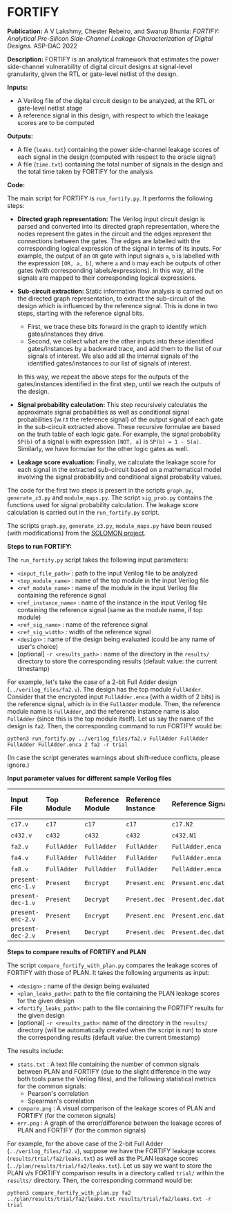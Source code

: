 
# FORTIFY

**Publication:** A V Lakshmy, Chester Rebeiro, and Swarup Bhunia:
_FORTIFY: Analytical Pre-Silicon Side-Channel Leakage Characterization of Digital Designs._ ASP-DAC 2022

**Description:** FORTIFY is an analytical framework that estimates the power side-channel vulnerability of digital circuit designs at signal-level granularity, given the RTL or gate-level netlist of the design.

**Inputs:**

- A Verilog file of the digital circuit design to be analyzed, at the RTL or gate-level netlist stage
- A reference signal in this design, with respect to which the leakage scores are to be computed

**Outputs:**

- A file (`leaks.txt`) containing the power side-channel leakage scores of each signal in the design (computed with respect to the oracle signal)
- A file (`time.txt`) containing the total number of signals in the design and the total time taken by FORTIFY for the analysis

**Code:**

The main script for FORTIFY is `run_fortify.py`. It performs the following steps:

- **Directed graph representation:**  The Verilog input circuit design is parsed and converted into its directed graph representation, where the nodes represent the gates in the circuit and the edges represent the connections between the gates. The edges are labelled with the corresponding logical expression of the signal in terms of its inputs. For example, the output of an `OR` gate with input signals `a`, `b` is labelled with the expression `[OR, a, b]`, where `a` and `b` may each be outputs of other gates (with corresponding labels/expressions). In this way, all the signals are mapped to their corresponding logical expressions.
- **Sub-circuit extraction:** Static information flow analysis is carried out on the directed graph representation, to extract the sub-circuit of the design which is influenced by the reference signal. This is done in two steps, starting with the reference signal bits.

  - First, we trace these bits forward in the graph to identify which gates/instances they drive.
  - Second, we collect what are the other inputs into these identified gates/instances by a backward trace, and add them to the list of our signals of interest. We also add all the internal signals of the identified gates/instances to our list of signals of interest.

  In this way, we repeat the above steps for the outputs of the gates/instances identified in the first step, until we reach the outputs of the design.
- **Signal probability calculation:** This step recursively calculates the approximate signal probabilities as well as conditional signal probabilities (w.r.t the reference signal) of the output signal of each gate in the sub-circuit extracted above. These recursive formulae are based on the truth table of each logic gate. For example, the signal probability `SP(b)` of a signal `b` with expression `[NOT, a]` is `SP(b) = 1 - S(a)`. Similarly, we have formulae for the other logic gates as well.
- **Leakage score evaluation:** Finally, we calculate the leakage score for each signal in the extracted sub-circuit based on a mathematical model involving the signal probability and conditional signal probability values.

The code for the first two steps is present in the scripts `graph.py`, `generate_z3.py` and `module_maps.py`. The script `sig_prob.py` contains the functions used for signal probability calculation. The leakage score calculation is carried out in the `run_fortify.py` script.

The scripts `graph.py`, `generate_z3.py`, `module_maps.py` have been reused (with modifications) from the [SOLOMON project](https://ieeexplore.ieee.org/abstract/document/9116380/).

**Steps to run FORTIFY:**

The `run_fortify.py` script takes the following input parameters:

- `<input_file_path>` : path to the input Verilog file to be analyzed
- `<top_module_name>` : name of the top module in the input Verilog file
- `<ref_module_name>` : name of the module in the input Verilog file containing the reference signal
- `<ref_instance_name>` : name of the instance in the input Verilog file containing the reference signal (same as the module name, if top module)
- `<ref_sig_name>` : name of the reference signal
- `<ref_sig_width>` : width of the reference signal
- `<design>` : name of the design being evaluated (could be any name of user's choice)
- [optional] `-r <results_path>` : name of the directory in the `results/` directory to store the corresponding results (default value: the current timestamp)

For example, let's take the case of a 2-bit Full Adder design (`../verilog_files/fa2.v`). The design has the top module `FullAdder`. Consider that the encrypted input `FullAdder.enca` (with a width of 2 bits) is the reference signal, which is in the `FullAdder` module. Then, the reference module name is `FullAdder`, and the reference instance name is also `FullAdder` (since this is the top module itself). Let us say the name of the design is `fa2`. Then, the corresponding command to run FORTIFY would be:

`python3 run_fortify.py ../verilog_files/fa2.v FullAdder FullAdder FullAdder FullAdder.enca 2 fa2 -r trial`

(In case the script generates warnings about shift-reduce conflicts, please ignore.)

**Input parameter values for different sample Verilog files**

| Input File | Top Module | Reference Module | Reference Instance | Reference Signal | Reference Signal Width |
| :- | :- | :- | :- | :- | :- |
| `c17.v` | `c17` | `c17` | `c17` | `c17.N2` | 1 |
| `c432.v` | `c432` | `c432` | `c432` | `c432.N1` | 1 |
| `fa2.v` | `FullAdder` | `FullAdder` | `FullAdder` | `FullAdder.enca` | 2 |
| `fa4.v` | `FullAdder` | `FullAdder` | `FullAdder` | `FullAdder.enca` | 4 |
| `fa8.v` | `FullAdder` | `FullAdder` | `FullAdder` | `FullAdder.enca` | 8 |
| `present-enc-1.v` | `Present` | `Encrypt` | `Present.enc` | `Present.enc.dat1_1` | 64 |
| `present-dec-1.v` | `Present` | `Decrypt` | `Present.dec` | `Present.dec.dat1_1` | 64 |
| `present-enc-2.v` | `Present` | `Encrypt` | `Present.enc` | `Present.enc.dat1_1` | 64 |
| `present-dec-2.v` | `Present` | `Decrypt` | `Present.dec` | `Present.dec.dat1_1` | 64 |


**Steps to compare results of FORTIFY and PLAN**

The script `compare_fortify_with_plan.py` compares the leakage scores of FORTIFY with those of PLAN. It takes the following arguments as input:

- `<design>` : name of the design being evaluated
- `<plan_leaks_path>`: path to the file containing the PLAN leakage scores for the given design
- `<fortify_leaks_path>`: path to the file containing the FORTIFY results for the given design
- [optional] `-r <results_path>`: name of the directory in the `results/` directory (will be automatically created when the script is run) to store the corresponding results (default value: the current timestamp)

The results include:

- `stats.txt` : A text file containing the number of common signals between PLAN and FORTIFY (due to the slight difference in the way both tools parse the Verilog files), and the following statistical metrics for the common signals:
  - Pearson's correlation
  - Spearman's correlation
- `compare.png` : A visual comparison of the leakage scores of PLAN and FORTIFY (for the common signals)
- `err.png` : A graph of the error/difference between the leakage scores of PLAN and FORTIFY (for the common signals)

For example, for the above case of the 2-bit Full Adder (`../verilog_files/fa2.v`), suppose we have the FORTIFY leakage scores (`results/trial/fa2/leaks.txt`) as well as the PLAN leakage scores (`../plan/results/trial/fa2/leaks.txt`). Let us say we want to store the PLAN v/s FORTIFY comparison results in a directory called `trial/` within the `results/` directory. Then, the corresponding command would be:

`python3 compare_fortify_with_plan.py fa2 ../plan/results/trial/fa2/leaks.txt results/trial/fa2/leaks.txt -r trial`

